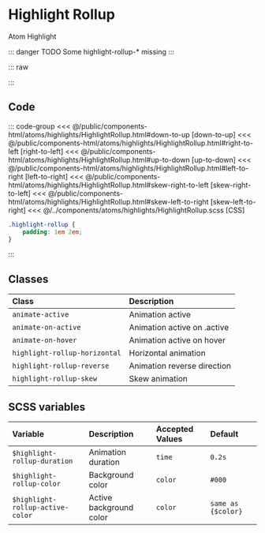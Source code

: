 # Highlight Rollup

<Badge type="tip">Atom</Badge> <Badge type="info">Highlight</Badge>

::: danger TODO
Some highlight-rollup-* missing
:::

::: raw
<div class="dev-section">
    <!--@include: ../../public/components-html/atoms/highlights/HighlightRollup.html -->
</div>
:::

## Code

::: code-group
<<< @/public/components-html/atoms/highlights/HighlightRollup.html#down-to-up [down-to-up]
<<< @/public/components-html/atoms/highlights/HighlightRollup.html#right-to-left [right-to-left]
<<< @/public/components-html/atoms/highlights/HighlightRollup.html#up-to-down [up-to-down]
<<< @/public/components-html/atoms/highlights/HighlightRollup.html#left-to-right [left-to-right]
<<< @/public/components-html/atoms/highlights/HighlightRollup.html#skew-right-to-left [skew-right-to-left]
<<< @/public/components-html/atoms/highlights/HighlightRollup.html#skew-left-to-right [skew-left-to-right]
<<< @/../components/atoms/highlights/HighlightRollup.scss [CSS]
```scss [custom css for this MD file]
.highlight-rollup {
    padding: 1em 2em;
}
```
:::

## Classes

| Class                         | Description                 |
|:------------------------------|:----------------------------|
| `animate-active`              | Animation active            |
| `animate-on-active`           | Animation active on .active |
| `animate-on-hover`            | Animation active on hover   |
| `highlight-rollup-horizontal` | Horizontal animation        |
| `highlight-rollup-reverse`    | Animation reverse direction |
| `highlight-rollup-skew`       | Skew animation              |


## SCSS variables

| Variable                         | Description             | Accepted Values | Default            |
|:---------------------------------|:------------------------|:----------------|:-------------------|
| `$highlight-rollup-duration`     | Animation duration      | `time`          | `0.2s`             |
| `$highlight-rollup-color`        | Background color        | `color`         | `#000`             |
| `$highlight-rollup-active-color` | Active background color | `color`         | `same as {$color}` |


<style lang="scss">
@use "docs/theme.scss" as theme;
@use "components/atoms/highlights/HighlightRollup.scss" as * with (
    $highlight-rollup-color: theme.$primary-color
);

.highlight-rollup {
    padding: 1em 2em;
}
</style>